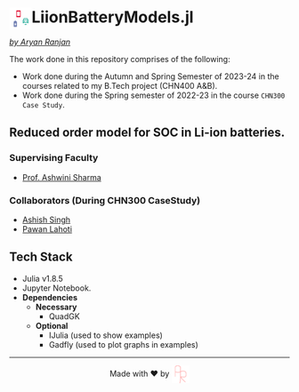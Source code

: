 <div>
    <img src="assets/readmeAssets/logo.png" align="left" height=40> 
    <h1>LiionBatteryModels.jl</h1>
</div>

_[by Aryan Ranjan](https://github.com/just-ary27/)_

The work done in this repository comprises of the following:
- Work done during the Autumn and Spring Semester of 2023-24 in the courses related to my B.Tech project (CHN400 A&B).
- Work done during the Spring semester of 2022-23 in the course `CHN300 Case Study`.

## Reduced order model for SOC in Li-ion batteries.


### Supervising Faculty
- [Prof. Ashwini Sharma](https://www.linkedin.com/in/ashwini-kumar-sharma-nus/)

### Collaborators (During CHN300 CaseStudy)
- [Ashish Singh](https://github.com/morancium)
- [Pawan Lahoti](https://github.com/PawanLahoti)

## Tech Stack
- Julia v1.8.5
- Jupyter Notebook.
- **Dependencies**
    - **Necessary**
        - QuadGK
    - **Optional**
        - IJulia (used to show examples)
        - Gadfly (used to plot graphs in examples)

<div align=center>
    <hr>
    <p>Made with ❤️ by
        <a href="https://justary27.web.app">
            <img src="assets/readmeAssets/justary27.png" align=center>
        </a>
    </p>
</div>
